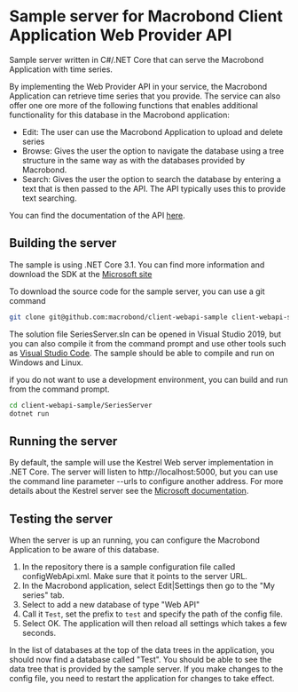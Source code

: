 Sample server for Macrobond Client Application Web Provider API
============================

Sample server written in C#/.NET Core that can serve the Macrobond Application with time series.

By implementing the Web Provider API in your service, the Macrobond Application can retrieve time series that you provide. The service can also offer one ore more of the following functions that enables additional functionality for this database in the Macrobond application:
- Edit: The user can use the Macrobond Application to upload and delete series
- Browse: Gives the user the option to navigate the database using a tree structure in the same way as with the databases provided by Macrobond.
- Search: Gives the user the option to search the database by entering a text that is then passed to the API. The API typically uses this to provide text searching.

You can find the documentation of the API [here](https://help.macrobond.com/?page_id=8589&preview=true).

## Building the server
The sample is using .NET Core 3.1. You can find more information and download the SDK at the [Microsoft site](https://dotnet.microsoft.com/download/dotnet-core)

To download the source code for the sample server, you can use a git command
```bash
git clone git@github.com:macrobond/client-webapi-sample client-webapi-sample
```
The solution file SeriesServer.sln can be opened in Visual Studio 2019, but you can also compile it from the command prompt and use other tools such as [Visual Studio Code](https://code.visualstudio.com/).
The sample should be able to compile and run on Windows and Linux.

if you do not want to use a development environment, you can build and run from the command prompt.
```bash
cd client-webapi-sample/SeriesServer
dotnet run
```
## Running the server
By default, the sample will use the Kestrel Web server implementation in .NET Core.
The server will listen to http://localhost:5000, but you can use the command line parameter --urls to configure another address.
For more details about the Kestrel server see the [Microsoft documentation](https://docs.microsoft.com/en-us/aspnet/core/fundamentals/servers/kestrel).

## Testing the server
When the server is up an running, you can configure the Macrobond Application to be aware of this database.
1. In the repository there is a sample configuration file called configWebApi.xml. Make sure that it points to the server URL.
2. In the Macrobond application, select Edit|Settings then go to the "My series" tab.
3. Select to add a new database of type "Web API"
4. Call it `Test`, set the prefix to `test` and specify the path of the config file.
5. Select OK. The application will then reload all settings which takes a few seconds.

In the list of databases at the top of the data trees in the application, you should now find a database called "Test". You should be able to see the data tree that is provided by the sample server.
If you make changes to the config file, you need to restart the application for changes to take effect.
